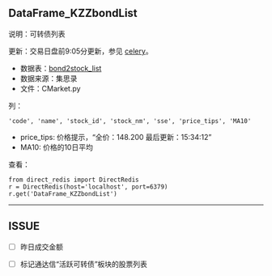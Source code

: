 ## DataFrame_KZZbondList

说明：可转债列表

更新：交易日盘前9:05分更新，参见 [celery](celery.md)。

- 数据表：[bond2stock_list](http://47.52.36.164:8001/app/quantaxis/quantaxis/bond2stock_list/view)
- 数据来源：集思录
- 文件：CMarket.py

列：

```
'code', 'name', 'stock_id', 'stock_nm', 'sse', 'price_tips', 'MA10'
```

- price_tips: 价格提示，“全价：148.200 最后更新：15:34:12”
- MA10: 价格的10日平均


查看：

```
from direct_redis import DirectRedis
r = DirectRedis(host='localhost', port=6379)
r.get('DataFrame_KZZbondList')
```


---

## ISSUE

- [ ] 昨日成交金额
- [ ] 标记通达信“活跃可转债”板块的股票列表



